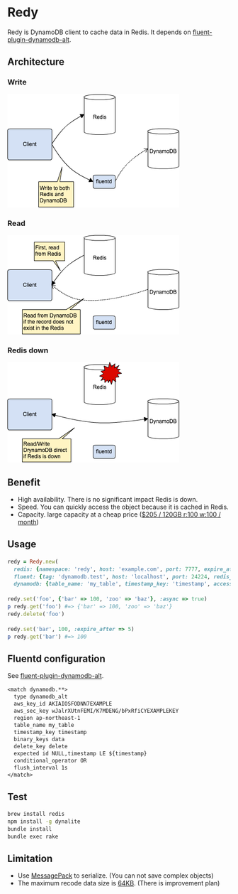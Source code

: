 # Redy

Redy is DynamoDB client to cache data in Redis.
It depends on  [fluent-plugin-dynamodb-alt](https://github.com/winebarrel/fluent-plugin-dynamodb-alt).

## Architecture

### Write
![](https://github.com/winebarrel/redy/raw/master/etc/write.png)

### Read
![](https://github.com/winebarrel/redy/raw/master/etc/read.png)

### Redis down
![](https://github.com/winebarrel/redy/raw/master/etc/redis-down.png)

## Benefit

* High availability. There is no significant impact Redis is down.
* Speed. You can quickly access the object because it is cached in Redis.
* Capacity. large capacity at a cheap price ([$205 / 120GB r:100 w:100 / month](http://calculator.s3.amazonaws.com/index.html))

## Usage

```ruby
redy = Redy.new(
  redis: {namespace: 'redy', host: 'example.com', port: 7777, expire_after: 86400, negative_cache_ttl: 300},
  fluent: {tag: 'dynamodb.test', host: 'localhost', port: 24224, redis_error_tag: 'redis.error'},
  dynamodb: {table_name: 'my_table', timestamp_key: 'timestamp', access_key_id: '...', secret_access_key: '...', region: 'us-east-1', delete_key: 'delete'})

redy.set('foo', {'bar' => 100, 'zoo' => 'baz'}, :async => true)
p redy.get('foo') #=> {'bar' => 100, 'zoo' => 'baz'}
redy.delete('foo')

redy.set('bar', 100, :expire_after => 5)
p redy.get('bar') #=> 100
```

## Fluentd configuration

See [fluent-plugin-dynamodb-alt](https://github.com/winebarrel/fluent-plugin-dynamodb-alt).

```
<match dynamodb.**>
  type dynamodb_alt
  aws_key_id AKIAIOSFODNN7EXAMPLE
  aws_sec_key wJalrXUtnFEMI/K7MDENG/bPxRfiCYEXAMPLEKEY
  region ap-northeast-1
  table_name my_table
  timestamp_key timestamp
  binary_keys data
  delete_key delete
  expected id NULL,timestamp LE ${timestamp}
  conditional_operator OR
  flush_interval 1s
</match>
```

## Test

```sh
brew install redis
npm install -g dynalite
bundle install
bundle exec rake
```

## Limitation

* Use [MessagePack](http://msgpack.org/) to serialize. (You can not save complex objects)
* The maximum recode data size is [64KB](http://docs.aws.amazon.com/amazondynamodb/latest/developerguide/Limits.html). (There is improvement plan)
